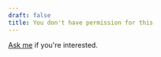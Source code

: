 ```yaml
---
draft: false
title: You don't have permission for this
---
```

[Ask me](/contact/) if you're interested.

